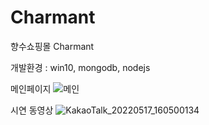 # Charmant
향수쇼핑몰 Charmant

개발환경 : win10, mongodb, nodejs

메인페이지
![메인](https://user-images.githubusercontent.com/73806805/168775087-8e00abe6-6d88-4fa2-9451-dc5671176ca3.png)

시연 동영상
![KakaoTalk_20220517_160500134](https://user-images.githubusercontent.com/73806805/168775105-62b9b5d8-147c-4e1b-8f14-f7e2f5702cf8.gif)
